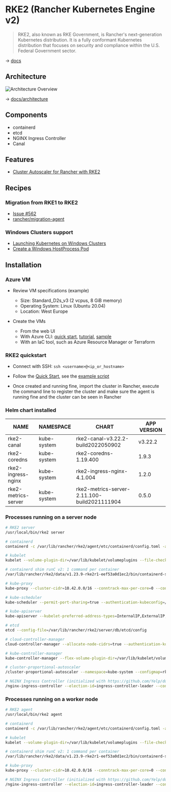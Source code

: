 # RKE2 (Rancher Kubernetes Engine v2)

> RKE2, also known as RKE Government, is Rancher's next-generation Kubernetes distribution. It is a fully conformant Kubernetes distribution that focuses on security and compliance within the U.S. Federal Government sector.

→ [docs](https://docs.rke2.io/)

## Architecture

![Architecture Overview](https://docs.rke2.io/architecture/overview.png)

→ [docs/architecture](https://docs.rke2.io/architecture/architecture/)

## Components

* containerd
* etcd
* NGINX Ingress Controller
* Canal

## Features

* [Cluster Autoscaler for Rancher with RKE2](https://github.com/kubernetes/autoscaler/tree/master/cluster-autoscaler/cloudprovider/rancher)

## Recipes

### Migration from RKE1 to RKE2

* [Issue #562](https://github.com/rancher/rke2/issues/562)
* [rancher/migration-agent](https://github.com/rancher/migration-agent)

### Windows Clusters support

* [Launching Kubernetes on Windows Clusters](https://docs.ranchermanager.rancher.io/pages-for-subheaders/use-windows-clusters)
* [Create a Windows HostProcess Pod](https://kubernetes.io/docs/tasks/configure-pod-container/create-hostprocess-pod/)

## Installation

### Azure VM

* Review VM specifications (example)
  * Size: Standard_D2s_v3 (2 vcpus, 8 GiB memory)
  * Operating System: Linux (Ubuntu 20.04)
  * Location: West Europe

* Create the VMs
  * From the web UI
  * With Azure CLI: [quick start](https://docs.microsoft.com/en-us/azure/virtual-machines/windows/quick-create-cli), [tutorial](https://docs.microsoft.com/en-us/azure/virtual-machines/linux/tutorial-manage-vm), [sample](../samples/scripts/az-vm.sh)
  * With an IaC tool, such as Azure Resource Manager or Terraform

### RKE2 quickstart

* Connect with SSH: `ssh <username>@<ip_or_hostname>`

* Follow the [Quick Start](https://docs.rke2.io/install/quickstart/), see the [example script](../samples/scripts/az-rke2.sh)

* Once created and running fine, import the cluster in Rancher, execute the command line to register the cluster and make sure the agent is running fine and the cluster can be seen in Rancher

### Helm chart installed

NAME                | NAMESPACE   | CHART                                        | APP VERSION
--------------------|-------------|----------------------------------------------|------------
rke2-canal          | kube-system | rke2-canal-v3.22.2-build2022050902           | v3.22.2
rke2-coredns        | kube-system | rke2-coredns-1.19.400                        | 1.9.3
rke2-ingress-nginx  | kube-system | rke2-ingress-nginx-4.1.004                   | 1.2.0
rke2-metrics-server | kube-system | rke2-metrics-server-2.11.100-build2021111904 | 0.5.0

### Processes running on a server node

```bash
# RKE2 server
/usr/local/bin/rke2 server

# containerd
containerd -c /var/lib/rancher/rke2/agent/etc/containerd/config.toml -a /run/k3s/containerd/containerd.sock --state /run/k3s/containerd --root /var/lib/rancher/rke2/agent/containerd

# kubelet
kubelet --volume-plugin-dir=/var/lib/kubelet/volumeplugins --file-check-frequency=5s --sync-frequency=30s --address=0.0.0.0 --alsologtostderr=false --anonymous-auth=false --authentication-token-webhook=true --authorization-mode=Webhook --cgroup-driver=cgroupfs --client-ca-file=/var/lib/rancher/rke2/agent/client-ca.crt --cloud-provider=external --cluster-dns=10.43.0.10 --cluster-domain=cluster.local --container-runtime=remote --container-runtime-endpoint=unix:///run/k3s/containerd/containerd.sock --containerd=/run/k3s/containerd/containerd.sock --eviction-hard=imagefs.available<5%,nodefs.available<5% --eviction-minimum-reclaim=imagefs.available=10%,nodefs.available=10% --fail-swap-on=false --healthz-bind-address=127.0.0.1 --hostname-override=vm-bthomas-rke2server --kubeconfig=/var/lib/rancher/rke2/agent/kubelet.kubeconfig --log-file=/var/lib/rancher/rke2/agent/logs/kubelet.log --log-file-max-size=50 --logtostderr=false --node-labels= --pod-manifest-path=/var/lib/rancher/rke2/agent/pod-manifests --read-only-port=0 --resolv-conf=/run/systemd/resolve/resolv.conf --serialize-image-pulls=false --stderrthreshold=FATAL --tls-cert-file=/var/lib/rancher/rke2/agent/serving-kubelet.crt --tls-private-key-file=/var/lib/rancher/rke2/agent/serving-kubelet.key

# containerd shim runC v2: 1 command per container
/var/lib/rancher/rke2/data/v1.23.9-rke2r1-eef53a0d1ec2/bin/containerd-shim-runc-v2 -namespace k8s.io -id <container_id> -address /run/k3s/containerd/containerd.sock

# kube-proxy
kube-proxy --cluster-cidr=10.42.0.0/16 --conntrack-max-per-core=0 --conntrack-tcp-timeout-close-wait=0s --conntrack-tcp-timeout-established=0s --healthz-bind-address=127.0.0.1 --hostname-override=vm-bthomas-rke2server --kubeconfig=/var/lib/rancher/rke2/agent/kubeproxy.kubeconfig --proxy-mode=iptables

# kube-scheduler
kube-scheduler --permit-port-sharing=true --authentication-kubeconfig=/var/lib/rancher/rke2/server/cred/scheduler.kubeconfig --authorization-kubeconfig=/var/lib/rancher/rke2/server/cred/scheduler.kubeconfig --bind-address=127.0.0.1 --kubeconfig=/var/lib/rancher/rke2/server/cred/scheduler.kubeconfig --profiling=false --secure-port=10259

# kube-apiserver
kube-apiserver --kubelet-preferred-address-types=InternalIP,ExternalIP,Hostname --allow-privileged=true --anonymous-auth=false --api-audiences=https://kubernetes.default.svc.cluster.local,rke2 --authorization-mode=Node,RBAC --bind-address=0.0.0.0 --cert-dir=/var/lib/rancher/rke2/server/tls/temporary-certs --client-ca-file=/var/lib/rancher/rke2/server/tls/client-ca.crt --egress-selector-config-file=/var/lib/rancher/rke2/server/etc/egress-selector-config.yaml --enable-admission-plugins=NodeRestriction,PodSecurityPolicy --enable-aggregator-routing=true --encryption-provider-config=/var/lib/rancher/rke2/server/cred/encryption-config.json --etcd-cafile=/var/lib/rancher/rke2/server/tls/etcd/server-ca.crt --etcd-certfile=/var/lib/rancher/rke2/server/tls/etcd/client.crt --etcd-keyfile=/var/lib/rancher/rke2/server/tls/etcd/client.key --etcd-servers=https://127.0.0.1:2379 --feature-gates=JobTrackingWithFinalizers=true --insecure-port=0 --kubelet-certificate-authority=/var/lib/rancher/rke2/server/tls/server-ca.crt --kubelet-client-certificate=/var/lib/rancher/rke2/server/tls/client-kube-apiserver.crt --kubelet-client-key=/var/lib/rancher/rke2/server/tls/client-kube-apiserver.key --profiling=false --proxy-client-cert-file=/var/lib/rancher/rke2/server/tls/client-auth-proxy.crt --proxy-client-key-file=/var/lib/rancher/rke2/server/tls/client-auth-proxy.key --requestheader-allowed-names=system:auth-proxy --requestheader-client-ca-file=/var/lib/rancher/rke2/server/tls/request-header-ca.crt --requestheader-extra-headers-prefix=X-Remote-Extra- --requestheader-group-headers=X-Remote-Group --requestheader-username-headers=X-Remote-User --secure-port=6443 --service-account-issuer=https://kubernetes.default.svc.cluster.local --service-account-key-file=/var/lib/rancher/rke2/server/tls/service.key --service-account-signing-key-file=/var/lib/rancher/rke2/server/tls/service.key --service-cluster-ip-range=10.43.0.0/16 --service-node-port-range=30000-32767 --storage-backend=etcd3 --tls-cert-file=/var/lib/rancher/rke2/server/tls/serving-kube-apiserver.crt --tls-private-key-file=/var/lib/rancher/rke2/server/tls/serving-kube-apiserver.key

# etcd
etcd --config-file=/var/lib/rancher/rke2/server/db/etcd/config

# cloud-controller-manager
cloud-controller-manager --allocate-node-cidrs=true --authentication-kubeconfig=/var/lib/rancher/rke2/server/cred/cloud-controller.kubeconfig --authorization-kubeconfig=/var/lib/rancher/rke2/server/cred/cloud-controller.kubeconfig --bind-address=127.0.0.1 --cloud-provider=rke2 --cluster-cidr=10.42.0.0/16 --configure-cloud-routes=false --kubeconfig=/var/lib/rancher/rke2/server/cred/cloud-controller.kubeconfig --node-status-update-frequency=1m0s --port=0 --profiling=false

# kube-controller-manager
kube-controller-manager --flex-volume-plugin-dir=/var/lib/kubelet/volumeplugins --terminated-pod-gc-threshold=1000 --permit-port-sharing=true --allocate-node-cidrs=true --authentication-kubeconfig=/var/lib/rancher/rke2/server/cred/controller.kubeconfig --authorization-kubeconfig=/var/lib/rancher/rke2/server/cred/controller.kubeconfig --bind-address=127.0.0.1 --cluster-cidr=10.42.0.0/16 --cluster-signing-kube-apiserver-client-cert-file=/var/lib/rancher/rke2/server/tls/client-ca.crt --cluster-signing-kube-apiserver-client-key-file=/var/lib/rancher/rke2/server/tls/client-ca.key --cluster-signing-kubelet-client-cert-file=/var/lib/rancher/rke2/server/tls/client-ca.crt --cluster-signing-kubelet-client-key-file=/var/lib/rancher/rke2/server/tls/client-ca.key --cluster-signing-kubelet-serving-cert-file=/var/lib/rancher/rke2/server/tls/server-ca.crt --cluster-signing-kubelet-serving-key-file=/var/lib/rancher/rke2/server/tls/server-ca.key --cluster-signing-legacy-unknown-cert-file=/var/lib/rancher/rke2/server/tls/server-ca.crt --cluster-signing-legacy-unknown-key-file=/var/lib/rancher/rke2/server/tls/server-ca.key --configure-cloud-routes=false --controllers=*,-service,-route,-cloud-node-lifecycle --feature-gates=JobTrackingWithFinalizers=true --kubeconfig=/var/lib/rancher/rke2/server/cred/controller.kubeconfig --profiling=false --root-ca-file=/var/lib/rancher/rke2/server/tls/server-ca.crt --secure-port=10257 --service-account-private-key-file=/var/lib/rancher/rke2/server/tls/service.key --use-service-account-credentials=true

# cluster-proportional-autoscaler
/cluster-proportional-autoscaler --namespace=kube-system --configmap=rke2-coredns-rke2-coredns-autoscaler --target=Deployment/rke2-coredns-rke2-coredns --logtostderr=true --v=2

# NGINX Ingress Controller (initialized with https://github.com/Yelp/dumb-init)
/nginx-ingress-controller --election-id=ingress-controller-leader --controller-class=k8s.io/ingress-nginx --ingress-class=nginx --configmap=kube-system/rke2-ingress-nginx-controller --validating-webhook=:8443 --validating-webhook-certificate=/usr/local/certificates/cert --validating-webhook-key=/usr/local/certificates/key --watch-ingress-without-class=true
```

### Processes running on a worker node

```bash
# RKE2 agent
/usr/local/bin/rke2 agent

# containerd
containerd -c /var/lib/rancher/rke2/agent/etc/containerd/config.toml -a /run/k3s/containerd/containerd.sock --state /run/k3s/containerd --root /var/lib/rancher/rke2/agent/containerd

# kubelet
kubelet --volume-plugin-dir=/var/lib/kubelet/volumeplugins --file-check-frequency=5s --sync-frequency=30s --address=0.0.0.0 --alsologtostderr=false --anonymous-auth=false --authentication-token-webhook=true --authorization-mode=Webhook --cgroup-driver=systemd --client-ca-file=/var/lib/rancher/rke2/agent/client-ca.crt --cloud-provider=external --cluster-dns=10.43.0.10 --cluster-domain=cluster.local --container-runtime=remote --container-runtime-endpoint=unix:///run/k3s/containerd/containerd.sock --containerd=/run/k3s/containerd/containerd.sock --eviction-hard=imagefs.available<5%,nodefs.available<5% --eviction-minimum-reclaim=imagefs.available=10%,nodefs.available=10% --fail-swap-on=false --healthz-bind-address=127.0.0.1 --hostname-override=vm-bthomas-rke2worker1 --kubeconfig=/var/lib/rancher/rke2/agent/kubelet.kubeconfig --log-file=/var/lib/rancher/rke2/agent/logs/kubelet.log --log-file-max-size=50 --logtostderr=false --node-labels= --pod-manifest-path=/var/lib/rancher/rke2/agent/pod-manifests --read-only-port=0 --resolv-conf=/run/systemd/resolve/resolv.conf --serialize-image-pulls=false --stderrthreshold=FATAL --tls-cert-file=/var/lib/rancher/rke2/agent/serving-kubelet.crt --tls-private-key-file=/var/lib/rancher/rke2/agent/serving-kubelet.key

# containerd shim runC v2: 1 command per container
/var/lib/rancher/rke2/data/v1.23.9-rke2r1-eef53a0d1ec2/bin/containerd-shim-runc-v2 -namespace k8s.io -id <container_id> -address /run/k3s/containerd/containerd.sock

# kube-proxy
kube-proxy --cluster-cidr=10.42.0.0/16 --conntrack-max-per-core=0 --conntrack-tcp-timeout-close-wait=0s --conntrack-tcp-timeout-established=0s --healthz-bind-address=127.0.0.1 --hostname-override=vm-bthomas-rke2worker1 --kubeconfig=/var/lib/rancher/rke2/agent/kubeproxy.kubeconfig --proxy-mode=iptables

# NGINX Ingress Controller (initialized with https://github.com/Yelp/dumb-init)
/nginx-ingress-controller --election-id=ingress-controller-leader --controller-class=k8s.io/ingress-nginx --ingress-class=nginx --configmap=kube-system/rke2-ingress-nginx-controller --validating-webhook=:8443 --validating-webhook-certificate=/usr/local/certificates/cert --validating-webhook-key=/usr/local/certificates/key --watch-ingress-without-class=true
```
